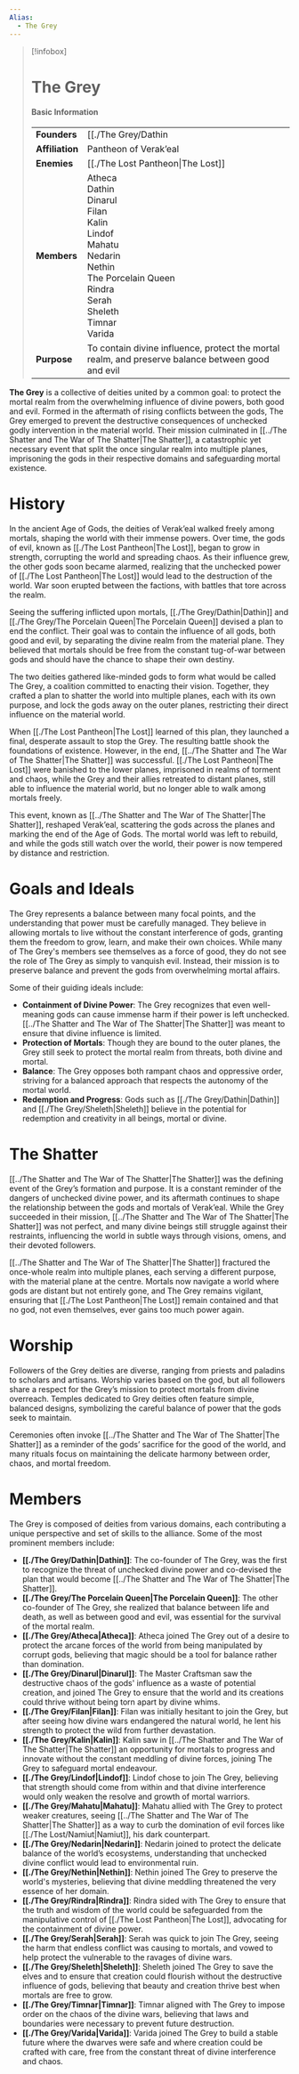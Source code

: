 ```yaml
---
Alias:
  - The Grey
---
```

> [!infobox]
> # The Grey
> #### Basic Information
> |  |   |
> |---|---|
> | **Founders** | [[./The Grey/Dathin|Dathin]] and [[./The Grey/The Porcelain Queen|The Porcelain Queen]] |
> | **Affiliation** | Pantheon of Verak’eal |
> | **Enemies** |  [[./The Lost Pantheon\|The Lost]] |
> | **Members** | Atheca<br>Dathin<br>Dinarul<br>Filan<br>Kalin<br>Lindof<br>Mahatu<br>Nedarin<br>Nethin<br>The Porcelain Queen<br>Rindra<br>Serah<br>Sheleth<br>Timnar<br>Varida  |
> | **Purpose** | To contain divine influence, protect the mortal realm, and preserve balance between good and evil |

**The Grey** is a collective of deities united by a common goal: to protect the mortal realm from the overwhelming influence of divine powers, both good and evil. Formed in the aftermath of rising conflicts between the gods, The Grey emerged to prevent the destructive consequences of unchecked godly intervention in the material world. Their mission culminated in [[../The Shatter and The War of The Shatter|The Shatter]], a catastrophic yet necessary event that split the once singular realm into multiple planes, imprisoning the gods in their respective domains and safeguarding mortal existence.

# History
In the ancient Age of Gods, the deities of Verak’eal walked freely among mortals, shaping the world with their immense powers. Over time, the gods of evil, known as [[./The Lost Pantheon|The Lost]], began to grow in strength, corrupting the world and spreading chaos. As their influence grew, the other gods soon became alarmed, realizing that the unchecked power of [[./The Lost Pantheon|The Lost]] would lead to the destruction of the world. War soon erupted between the factions, with battles that tore across the realm.

Seeing the suffering inflicted upon mortals, [[./The Grey/Dathin|Dathin]] and [[./The Grey/The Porcelain Queen|The Porcelain Queen]] devised a plan to end the conflict. Their goal was to contain the influence of all gods, both good and evil, by separating the divine realm from the material plane. They believed that mortals should be free from the constant tug-of-war between gods and should have the chance to shape their own destiny.

The two deities gathered like-minded gods to form what would be called The Grey, a coalition committed to enacting their vision. Together, they crafted a plan to shatter the world into multiple planes, each with its own purpose, and lock the gods away on the outer planes, restricting their direct influence on the material world.

When [[./The Lost Pantheon|The Lost]] learned of this plan, they launched a final, desperate assault to stop the Grey. The resulting battle shook the foundations of existence. However, in the end, [[../The Shatter and The War of The Shatter|The Shatter]] was successful. [[./The Lost Pantheon|The Lost]] were banished to the lower planes, imprisoned in realms of torment and chaos, while the Grey and their allies retreated to distant planes, still able to influence the material world, but no longer able to walk among mortals freely.

This event, known as [[../The Shatter and The War of The Shatter|The Shatter]], reshaped Verak’eal, scattering the gods across the planes and marking the end of the Age of Gods. The mortal world was left to rebuild, and while the gods still watch over the world, their power is now tempered by distance and restriction.

# Goals and Ideals
The Grey represents a balance between many focal points, and the understanding that power must be carefully managed. They believe in allowing mortals to live without the constant interference of gods, granting them the freedom to grow, learn, and make their own choices. While many of The Grey's members see themselves as a force of good, they do not see the role of The Grey as simply to vanquish evil. Instead, their mission is to preserve balance and prevent the gods from overwhelming mortal affairs.

Some of their guiding ideals include:
- **Containment of Divine Power**: The Grey recognizes that even well-meaning gods can cause immense harm if their power is left unchecked. [[../The Shatter and The War of The Shatter|The Shatter]] was meant to ensure that divine influence is limited.
- **Protection of Mortals**: Though they are bound to the outer planes, the Grey still seek to protect the mortal realm from threats, both divine and mortal.
- **Balance**: The Grey opposes both rampant chaos and oppressive order, striving for a balanced approach that respects the autonomy of the mortal world.
- **Redemption and Progress**: Gods such as [[./The Grey/Dathin|Dathin]] and [[./The Grey/Sheleth|Sheleth]] believe in the potential for redemption and creativity in all beings, mortal or divine.

# The Shatter
[[../The Shatter and The War of The Shatter|The Shatter]] was the defining event of the Grey’s formation and purpose. It is a constant reminder of the dangers of unchecked divine power, and its aftermath continues to shape the relationship between the gods and mortals of Verak’eal. While the Grey succeeded in their mission, [[../The Shatter and The War of The Shatter|The Shatter]] was not perfect, and many divine beings still struggle against their restraints, influencing the world in subtle ways through visions, omens, and their devoted followers.

[[../The Shatter and The War of The Shatter|The Shatter]] fractured the once-whole realm into multiple planes, each serving a different purpose, with the material plane at the centre. Mortals now navigate a world where gods are distant but not entirely gone, and The Grey remains vigilant, ensuring that [[./The Lost Pantheon|The Lost]] remain contained and that no god, not even themselves, ever gains too much power again.

# Worship
Followers of the Grey deities are diverse, ranging from priests and paladins to scholars and artisans. Worship varies based on the god, but all followers share a respect for the Grey’s mission to protect mortals from divine overreach. Temples dedicated to Grey deities often feature simple, balanced designs, symbolizing the careful balance of power that the gods seek to maintain.

Ceremonies often invoke [[../The Shatter and The War of The Shatter|The Shatter]] as a reminder of the gods’ sacrifice for the good of the world, and many rituals focus on maintaining the delicate harmony between order, chaos, and mortal freedom.

# Members

The Grey is composed of deities from various domains, each contributing a unique perspective and set of skills to the alliance. Some of the most prominent members include:
- **[[./The Grey/Dathin|Dathin]]**: The co-founder of The Grey, was the first to recognize the threat of unchecked divine power and co-devised the plan that would become [[../The Shatter and The War of The Shatter|The Shatter]].
- **[[./The Grey/The Porcelain Queen|The Porcelain Queen]]**: The other co-founder of The Grey, she realized that balance between life and death, as well as between good and evil, was essential for the survival of the mortal realm.
- **[[./The Grey/Atheca|Atheca]]**: Atheca joined The Grey out of a desire to protect the arcane forces of the world from being manipulated by corrupt gods, believing that magic should be a tool for balance rather than domination.
- **[[./The Grey/Dinarul|Dinarul]]**: The Master Craftsman saw the destructive chaos of the gods' influence as a waste of potential creation, and joined The Grey to ensure that the world and its creations could thrive without being torn apart by divine whims.
- **[[./The Grey/Filan|Filan]]**:  Filan was initially hesitant to join the Grey, but after seeing how divine wars endangered the natural world, he lent his strength to protect the wild from further devastation.
- **[[./The Grey/Kalin|Kalin]]**: Kalin saw in [[../The Shatter and The War of The Shatter|The Shatter]] an opportunity for mortals to progress and innovate without the constant meddling of divine forces, joining The Grey to safeguard mortal endeavour.
- **[[./The Grey/Lindof|Lindof]]**: Lindof chose to join The Grey, believing that strength should come from within and that divine interference would only weaken the resolve and growth of mortal warriors.
- **[[./The Grey/Mahatu|Mahatu]]**: Mahatu allied with The Grey to protect weaker creatures, seeing [[../The Shatter and The War of The Shatter|The Shatter]] as a way to curb the domination of evil forces like [[./The Lost/Namiut|Namiut]], his dark counterpart.
- **[[./The Grey/Nedarin|Nedarin]]**: Nedarin joined to protect the delicate balance of the world’s ecosystems, understanding that unchecked divine conflict would lead to environmental ruin.
- **[[./The Grey/Nethin|Nethin]]**: Nethin joined The Grey to preserve the world's mysteries, believing that divine meddling threatened the very essence of her domain.
- **[[./The Grey/Rindra|Rindra]]**: Rindra sided with The Grey to ensure that the truth and wisdom of the world could be safeguarded from the manipulative control of [[./The Lost Pantheon|The Lost]], advocating for the containment of divine power.
- **[[./The Grey/Serah|Serah]]**: Serah was quick to join The Grey, seeing the harm that endless conflict was causing to mortals, and vowed to help protect the vulnerable to the ravages of divine wars.
- **[[./The Grey/Sheleth|Sheleth]]**: Sheleth joined The Grey to save the elves and to ensure that creation could flourish without the destructive influence of gods, believing that beauty and creation thrive best when mortals are free to grow.
- **[[./The Grey/Timnar|Timnar]]**: Timnar aligned with The Grey to impose order on the chaos of the divine wars, believing that laws and boundaries were necessary to prevent future destruction.
- **[[./The Grey/Varida|Varida]]**: Varida joined The Grey to build a stable future where the dwarves were safe and where creation could be crafted with care, free from the constant threat of divine interference and chaos.